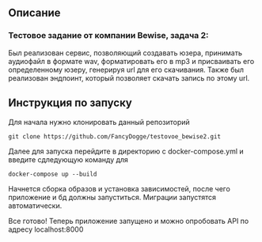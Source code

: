 ## Описание
### Тестовое задание от компании Bewise, задача 2:
Был реализован сервис, позволяющий создавать юзера, принимать аудиофайл в формате wav, форматировать его в mp3 и присваивать его определенному юзеру, генерируя url для его скачивания.
Также был реализован эндпоинт, который позволяет скачать запись по этому url.


## Инструкция по запуску
Для начала нужно клонировать данный репозиторий

```
git clone https://github.com/FancyDogge/testovoe_bewise2.git
```

Далее для запуска перейдите в директорию с docker-compose.yml и введите сдледующую команду для 

```
docker-compose up --build
```

Начнется сборка образов и установка зависимостей, после чего приложение и бд должны запуститься.
Миграции запустятся автоматически.

Все готово!
Теперь приложение запущено и можно опробовать API по адресу localhost:8000
